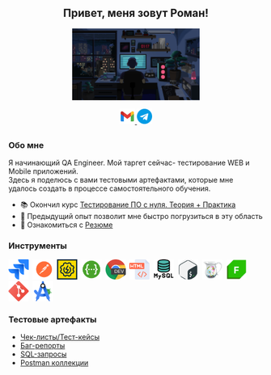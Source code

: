 ## <div align="center">Привет, меня зовут Роман!</div>

<div align="center">
<img src="https://raw.githubusercontent.com/rompompony/QA-test/refs/heads/main/work.gif" align="center" style="width: 50%" />
</div>
<br><div align="center">
  <a href="mailto:domkrato1337@gmail.com" target="_blank">
    <img src="https://raw.githubusercontent.com/rompompony/QA-test/refs/heads/main/icons/gmail.png" height="30" alt="youtube logo"  />
  </a>
  <a href="https://t.me/rompompony" target="_blank">
    <img src="https://raw.githubusercontent.com/rompompony/QA-test/refs/heads/main/icons/telegram.png" height="30" alt="telegram logo"  />
  </a>
</div>

##

### Обо мне 
Я начинающий QA Engineer. Мой таргет сейчас- тестирование WEB и Mobile приложений. 
<br>Здесь я поделюсь с вами тестовыми артефактами, которые мне удалось создать в процессе самостоятельного обучения.

- 📚 Окончил курс [Тестирование ПО с нуля. Теория + Практика](https://drive.google.com/file/d/1WZlIq-aRA_jh_OhCHiYtY4TdrqusWQGd/view?usp=sharing)
- 📝 Предыдущий опыт позволит мне быстро погрузиться в эту область  
- 💼 Ознакомиться с [Резюме](https://drive.google.com/file/d/1rWj2HiJ6fHiGZKNLJMAzR1iMozoZDRFc/view?usp=sharing) 

### Инструменты 
<div>
  <img src="https://raw.githubusercontent.com/rompompony/QA-test/refs/heads/main/icons/jira.png" title="Jira" alt="Jira" width="40" height="40"/>&nbsp
  <img src="https://raw.githubusercontent.com/rompompony/QA-test/refs/heads/main/icons/postman.png" title="Postman" alt="Postman" width="40" height="40"/>&nbsp
  <img src="https://raw.githubusercontent.com/rompompony/QA-test/refs/heads/main/icons/soapUI.png" title="SoapUI" alt="SoapUI" width="40" height="40"/>&nbsp
  <img src="https://raw.githubusercontent.com/rompompony/QA-test/refs/heads/main/icons/swagger.png" title="Swagger" alt="Swagger" width="40" height="40"/>&nbsp
  <img src="https://raw.githubusercontent.com/rompompony/QA-test/refs/heads/main/icons/devtools.png" title="DevTools" alt="DevTools" width="40" height="40"/>&nbsp
  <img src="https://raw.githubusercontent.com/rompompony/QA-test/refs/heads/main/icons/html.png" title="HTML" alt="HTML" width="40" height="40"/>&nbsp
  <img src="https://raw.githubusercontent.com/rompompony/QA-test/refs/heads/main/icons/mysql.png" title="MySQL" alt="MySQL" width="40" height="40"/>&nbsp
  <img src="https://raw.githubusercontent.com/rompompony/QA-test/refs/heads/main/icons/bash.png" title="Bash" alt="Bash" width="40" height="40"/>&nbsp
  <img src="https://raw.githubusercontent.com/rompompony/QA-test/refs/heads/main/icons/charles.png" title="Charles Proxy" alt="Charles Proxy" width="40" height="40"/>&nbsp
  <img src="https://raw.githubusercontent.com/rompompony/QA-test/refs/heads/main/icons/fiddler.png" title="Fiddler" alt="Fiddler" width="40" height="40"/>&nbsp
  <img src="https://raw.githubusercontent.com/rompompony/QA-test/refs/heads/main/icons/git.png" title="Git" alt="Git" width="40" height="40"/>&nbsp
  <img src="https://raw.githubusercontent.com/rompompony/QA-test/refs/heads/main/icons/Android_Studio.png" title="Android Studio" alt="Android Studio" width="40" height="40"/>&nbsp
  </div>

### Тестовые артефакты
- [Чек-листы/Тест-кейсы](https://github.com/rompompony/web-testing)
- [Баг-репорты](https://github.com/rompompony/bug-rep)
- [SQL-запросы](https://github.com/rompompony/SQL)
- [Postman коллекции](https://github.com/rompompony/postman)
